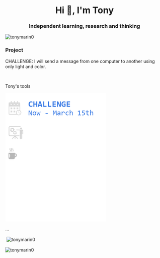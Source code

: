 <h1 align="center">Hi 👋, I'm Tony</h1>
<h3 align="center">Independent learning, research and thinking</h3>

<p align="left"> <img src="https://komarev.com/ghpvc/?username=tonymarin0&label=Profile%20views&color=0e75b6&style=flat" alt="tonymarin0" /> </p>

<h3 align="left">Project</h3>
<p>
CHALLENGE: I will send a message from one computer to another using only light and color.
</p><br>



<p align="left">Tony's tools</p>

<img src="https://github.com/tonymarin0/tonymarin0/blob/master/topcard.png" alt="ok"> </a> </p>

<p align="left">
</p>



<p align="left">...
</p>

<p>&nbsp;<img align="center" src="https://github-readme-stats.vercel.app/api?username=tonymarin0&show_icons=true&locale=en" alt="tonymarin0" /></p>

<p><img align="center" src="https://github-readme-streak-stats.herokuapp.com/?user=tonymarin0&" alt="tonymarin0" /></p>

